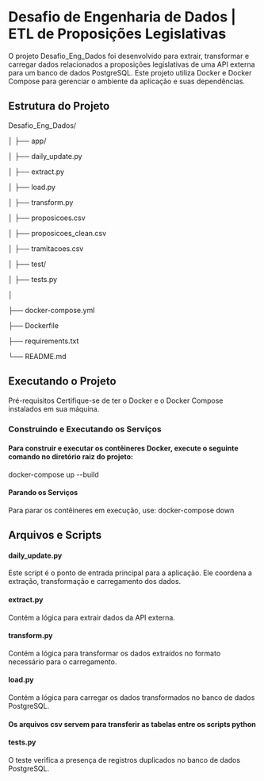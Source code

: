 # Desafio de Engenharia de Dados | ETL de Proposições Legislativas

O projeto Desafio_Eng_Dados foi desenvolvido para extrair, transformar e carregar dados relacionados a proposições legislativas de uma API externa para um banco de dados PostgreSQL. Este projeto utiliza Docker e Docker Compose para gerenciar o ambiente da aplicação e suas dependências.

## Estrutura do Projeto

Desafio_Eng_Dados/

│
├── app/

│   ├── daily_update.py

│   ├── extract.py

│   ├── load.py

│   ├── transform.py

│   ├── proposicoes.csv

│   ├── proposicoes_clean.csv

│   ├── tramitacoes.csv

│
├── test/

│   ├── tests.py

│

├── docker-compose.yml

├── Dockerfile

├── requirements.txt

└── README.md

## Executando o Projeto
Pré-requisitos
Certifique-se de ter o Docker e o Docker Compose instalados em sua máquina.

### Construindo e Executando os Serviços

#### Para construir e executar os contêineres Docker, execute o seguinte comando no diretório raiz do projeto:
docker-compose up --build

#### Parando os Serviços
Para parar os contêineres em execução, use:
docker-compose down

## Arquivos e Scripts
#### daily_update.py
Este script é o ponto de entrada principal para a aplicação. Ele coordena a extração, transformação e carregamento dos dados.

#### extract.py
Contém a lógica para extrair dados da API externa.

#### transform.py
Contém a lógica para transformar os dados extraídos no formato necessário para o carregamento.

#### load.py
Contém a lógica para carregar os dados transformados no banco de dados PostgreSQL.

#### Os arquivos csv servem para transferir as tabelas entre os scripts python

#### tests.py
O teste verifica a presença de registros duplicados no banco de dados PostgreSQL.
